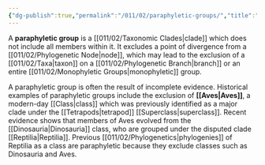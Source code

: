 ```yaml
---
{"dg-publish":true,"permalink":"/011/02/paraphyletic-groups/","title":"Paraphyletic Groups","tags":["BIOL422"],"noteIcon":"1","created":"2024-09-26T13:45:04.110-07:00","updated":"2024-10-03T22:32:42.081-07:00"}
---
```


A **paraphyletic group** is a [[011/02/Taxonomic Clades\|clade]] which does not include all members within it. It excludes a point of divergence from a [[011/02/Phylogenetic Node\|node]], which may lead to the exclusion of a [[011/02/Taxa\|taxon]] on a [[011/02/Phylogenetic Branch\|branch]] or an entire [[011/02/Monophyletic Groups\|monophyletic]] group.

A paraphyletic group is often the result of incomplete evidence. Historical examples of paraphyletic groups include the exclusion of **[[Aves\|Aves]]**, a modern-day [[Class\|class]] which was previously identified as a major clade under the [[Tetrapods\|tetrapod]] [[Superclass\|superclass]]. Recent evidence shows that members of Aves evolved from the [[Dinosauria\|Dinosauria]] class, who are grouped under the disputed clade [[Reptilia\|Reptilia]]. Previous [[011/02/Phylogenetics\|phylogenies]] of Reptilia as a class are paraphyletic because they exclude classes such as Dinosauria and Aves.